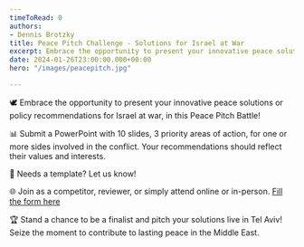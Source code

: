 ```yaml
---
timeToRead: 0
authors:
- Dennis Brotzky
title: Peace Pitch Challenge - Solutions for Israel at War
excerpt: Embrace the opportunity to present your innovative peace solutions or policy recommendations for Israel at war, in this Peace Pitch Battle!
date: 2024-01-26T23:00:00.000+00:00
hero: "/images/peacepitch.jpg"

---
```


🕊️ Embrace the opportunity to present your innovative peace solutions or policy recommendations for Israel at war, in this Peace Pitch Battle!

📊 Submit a PowerPoint with 10 slides, 3 priority areas of action, for one or more sides involved in the conflict. Your recommendations should reflect their values and interests.

📩 Needs a template? Let us know!

🌐 Join as a competitor, reviewer, or simply attend online or in-person. [Fill the form here](https://forms.gle/BaWaGLTKez1trs9s8)

🏆 Stand a chance to be a finalist and pitch your solutions live in Tel Aviv! Seize the moment to contribute to lasting peace in the Middle East.
